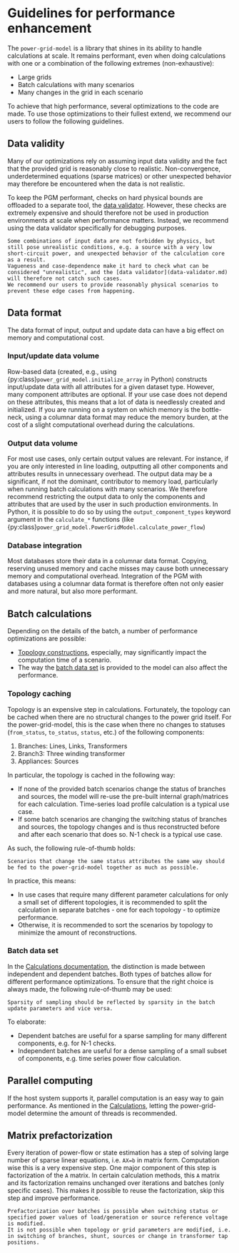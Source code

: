 <!--
SPDX-FileCopyrightText: Contributors to the Power Grid Model project <powergridmodel@lfenergy.org>

SPDX-License-Identifier: MPL-2.0
-->

# Guidelines for performance enhancement

The `power-grid-model` is a library that shines in its ability to handle calculations at scale.
It remains performant, even when doing calculations with one or a combination of the following extremes (non-exhaustive):

- Large grids
- Batch calculations with many scenarios
- Many changes in the grid in each scenario

To achieve that high performance, several optimizations to the code are made.
To use those optimizations to their fullest extend, we recommend our users to follow the following guidelines.

## Data validity

Many of our optimizations rely on assuming input data validity and the fact that the provided grid is reasonably close to realistic.
Non-convergence, underdetermined equations (sparse matrices) or other unexpected behavior may therefore be encountered when the data is not realistic.

To keep the PGM performant, checks on hard physical bounds are offloaded to a separate tool, the [data validator](data-validator.md).
However, these checks are extremely expensive and should therefore not be used in production environments at scale when performance matters.
Instead, we recommend using the data validator specifically for debugging purposes.

```{note}
Some combinations of input data are not forbidden by physics, but still pose unrealistic conditions, e.g. a source with a very low short-circuit power, and unexpected behavior of the calculation core as a result.
Vagueness and case-dependence make it hard to check what can be considered "unrealistic", and the [data validator](data-validator.md) will therefore not catch such cases.
We recommend our users to provide reasonably physical scenarios to prevent these edge cases from happening.
```

## Data format

The data format of input, output and update data can have a big effect on memory and computational cost.

### Input/update data volume

Row-based data (created, e.g., using {py:class}`power_grid_model.initialize_array` in Python) constructs input/update data with all attributes for a given dataset type.
However, many component attributes are optional.
If your use case does not depend on these attributes, this means that a lot of data is needlessly created and initialized.
If you are running on a system on which memory is the bottle-neck, using a columnar data format may reduce the memory burden, at the cost of a slight computational overhead during the calculations.

### Output data volume

For most use cases, only certain output values are relevant.
For instance, if you are only interested in line loading, outputting all other components and attributes results in unnecessary overhead.
The output data may be a significant, if not the dominant, contributor to memory load, particularly when running batch calculations with many scenarios.
We therefore recommend restricting the output data to only the components and attributes that are used by the user in such production environments.
In Python, it is possible to do so by using the `output_component_types` keyword argument in the `calculate_*` functions (like {py:class}`power_grid_model.PowerGridModel.calculate_power_flow`)

### Database integration

Most databases store their data in a columnar data format.
Copying, reserving unused memory and cache misses may cause both unnecessary memory and computational overhead.
Integration of the PGM with databases using a columnar data format is therefore often not only easier and more natural, but also more performant.

## Batch calculations

Depending on the details of the batch, a number of performance optimizations are possible:

* [Topology constructions](#topology-caching), especially, may significantly impact the computation time of a scenario.
* The way the [batch data set](#using-independent-batches) is provided to the model can also affect the performance.

### Topology caching

Topology is an expensive step in calculations.
Fortunately, the topology can be cached when there are no structural changes to the power grid itself.
For the power-grid-model, this is the case when there no changes to statuses (`from_status`, `to_status`, `status`, etc.) of the following components:

1. Branches: Lines, Links, Transformers
2. Branch3: Three winding transformer
3. Appliances: Sources

In particular, the topology is cached in the following way:

- If none of the provided batch scenarios change the status of branches and sources, the model will re-use the pre-built internal graph/matrices for each calculation. Time-series load profile calculation is a typical use case.
- If some batch scenarios are changing the switching status of branches and sources, the topology changes and is thus reconstructed before and after each scenario that does so. N-1 check is a typical use case.

As such, the following rule-of-thumb holds:

```{note}
Scenarios that change the same status attributes the same way should be fed to the power-grid-model together as much as possible. 
```

In practice, this means:

- In use cases that require many different parameter calculations for only a small set of different topologies, it is recommended to split the calculation in separate batches - one for each topology - to optimize performance.
- Otherwise, it is recommended to sort the scenarios by topology to minimize the amount of reconstructions.

### Batch data set

In the [Calculations documentation](calculations.md#batch-data-set), the distinction is made between independent and dependent batches.
Both types of batches allow for different performance optimizations.
To ensure that the right choice is always made, the following rule-of-thumb may be used:

```{note}
Sparsity of sampling should be reflected by sparsity in the batch update parameters and vice versa.
```

To elaborate:

- Dependent batches are useful for a sparse sampling for many different components, e.g. for N-1 checks.
- Independent batches are useful for a dense sampling of a small subset of components, e.g. time series power flow calculation.

## Parallel computing

If the host system supports it, parallel computation is an easy way to gain performance.
As mentioned in the [Calculations](calculations.md#parallel-computing), letting the power-grid-model determine the amount of threads is recommended.

## Matrix prefactorization

Every iteration of power-flow or state estimation has a step of solving large number of sparse linear equations, i.e. `AX=b` in matrix form.
Computation wise this is a very expensive step.
One major component of this step is factorization of the `A` matrix.
In certain calculation methods, this `A` matrix and its factorization remains unchanged
over iterations and batches (only specific cases).
This makes it possible to reuse the factorization, skip this step and improve performance.

```{note}
Prefactorization over batches is possible when switching status or specified power values of load/generation or source reference voltage is modified.
It is not possible when topology or grid parameters are modified, i.e. in switching of branches, shunt, sources or change in transformer tap positions.
```
